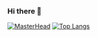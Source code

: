 ### Hi there 👋
[![MasterHead](https://i.pinimg.com/564x/62/78/7c/62787c32f4efb0e0db16b43d8b19782b.jpg)](https://github.com/mashady)
[![Top Langs](https://github-readme-stats.vercel.app/api/top-langs/?username=mashady)](https://github.com/anuraghazra/github-readme-stats)

<!--
**mashady/mashady** is a ✨ _special_ ✨ repository because its `README.md` (this file) appears on your GitHub profile.

Here are some ideas to get you started:

- 🔭 I’m currently working on ...
- 🌱 I’m currently learning ...
- 👯 I’m looking to collaborate on ...
- 🤔 I’m looking for help with ...
- 💬 Ask me about ...
- 📫 How to reach me: ...
- 😄 Pronouns: ...
- ⚡ Fun fact: ...
-->
